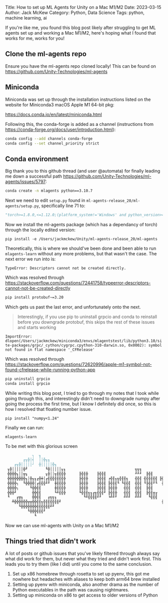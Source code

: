Title: How to set up ML Agents for Unity on a Mac M1/M2
Date: 2023-03-15
Author: Jack McKew
Category: Python, Data Science
Tags: python, machine learning, ai

If you're like me, you found this blog post likely after struggling to get ML agents set up and working a Mac M1/M2, here's hoping what I found that works for me, works for you!

## Clone the ml-agents repo

Ensure you have the ml-agents repo cloned locally! This can be found on <https://github.com/Unity-Technologies/ml-agents>

## Miniconda

Miniconda was set up through the installation instructions listed on the website for Miniconda3 macOS Apple M1 64-bit pkg:

<https://docs.conda.io/en/latest/miniconda.html>

Following this, the conda-forge is added as a channel (instructions from <https://conda-forge.org/docs/user/introduction.html>):

``` sh
conda config --add channels conda-forge
conda config --set channel_priority strict
```

## Conda environment

Big thank you to this github thread (and user @automata) for finally leading me down a successful path <https://github.com/Unity-Technologies/ml-agents/issues/5797>:

```sh
conda create -n mlagents python==3.10.7
```

Next we need to edit `setup.py` found in `ml-agents-release_20/ml-agents/setup.py`, specifically line 71 to:

```python
"torch>=1.8.0,<=1.12.0;(platform_system!='Windows' and python_version>='3.9')"
```

Now we install the ml-agents package (which has a dependancy of torch) through the locally edited version:

`pip install -e /Users/jackmckew/Unity/ml-agents-release_20/ml-agents`

Theoretically, this is where we should've been done and been able to run `mlagents-learn` without any more problems, but that wasn't the case. The next error we run into is:

`TypeError: Descriptors cannot not be created directly.`

Which was resolved through <https://stackoverflow.com/questions/72441758/typeerror-descriptors-cannot-not-be-created-directly>

```sh
pip install protobuf~=3.20
```

Which gets us past the last error, and unfortunately onto the next.

> Interestingly, if you use pip to uninstall grpcio and conda to reinstall before you downgrade protobuf, this skips the rest of these issues and starts working

`ImportError: dlopen(/Users/jackmckew/miniconda3/envs/mlagentstest/lib/python3.10/site-packages/grpc/_cython/cygrpc.cpython-310-darwin.so, 0x0002): symbol not found in flat namespace '_CFRelease'`

Which was resolved through <https://stackoverflow.com/questions/72620996/apple-m1-symbol-not-found-cfrelease-while-running-python-app>

```sh
pip uninstall grpcio
conda install grpcio
```

While writing this blog post, I tried to go through my notes that I took while going through this, and interestingly didn't need to downgrade numpy after going the process the first time, but I know I definitely did once, so this is how I resolved that floating number issue.

`pip install "numpy<1.24"`

Finally we can run:

`mlagents-learn`

To be met with this glorious screen

```md
            ┐  ╖
        ╓╖╬│╡  ││╬╖╖
    ╓╖╬│││││┘  ╬│││││╬╖
 ╖╬│││││╬╜        ╙╬│││││╖╖                               ╗╗╗
 ╬╬╬╬╖││╦╖        ╖╬││╗╣╣╣╬      ╟╣╣╬    ╟╣╣╣             ╜╜╜  ╟╣╣
 ╬╬╬╬╬╬╬╬╖│╬╖╖╓╬╪│╓╣╣╣╣╣╣╣╬      ╟╣╣╬    ╟╣╣╣ ╒╣╣╖╗╣╣╣╗   ╣╣╣ ╣╣╣╣╣╣ ╟╣╣╖   ╣╣╣
 ╬╬╬╬┐  ╙╬╬╬╬│╓╣╣╣╝╜  ╫╣╣╣╬      ╟╣╣╬    ╟╣╣╣ ╟╣╣╣╙ ╙╣╣╣  ╣╣╣ ╙╟╣╣╜╙  ╫╣╣  ╟╣╣
 ╬╬╬╬┐     ╙╬╬╣╣      ╫╣╣╣╬      ╟╣╣╬    ╟╣╣╣ ╟╣╣╬   ╣╣╣  ╣╣╣  ╟╣╣     ╣╣╣┌╣╣╜
 ╬╬╬╜       ╬╬╣╣      ╙╝╣╣╬      ╙╣╣╣╗╖╓╗╣╣╣╜ ╟╣╣╬   ╣╣╣  ╣╣╣  ╟╣╣╦╓    ╣╣╣╣╣
 ╙   ╓╦╖    ╬╬╣╣   ╓╗╗╖            ╙╝╣╣╣╣╝╜   ╘╝╝╜   ╝╝╝  ╝╝╝   ╙╣╣╣    ╟╣╣╣
   ╩╬╬╬╬╬╬╦╦╬╬╣╣╗╣╣╣╣╣╣╣╝                                             ╫╣╣╣╣
      ╙╬╬╬╬╬╬╬╣╣╣╣╣╣╝╜
          ╙╬╬╬╣╣╣╜
             ╙
```

Now we can use ml-agents with Unity on a Mac M1/M2

## Things tried that didn't work

A lot of posts or github issues that you've likely filtered through always say what did work for them, but never what they tried and didn't work first. This leads you to try them (like I did) until you come to the same conclusion.

1. Set up x86 homebrew through rosetta to set up pyenv, this got me nowhere but headaches with aliases to keep both arm64 brew installed
2. Setting up pyenv with miniconda, also another drama as the number of Python executables in the path was causing nightmares.
3. Setting up miniconda on x86 to get access to older versions of Python
